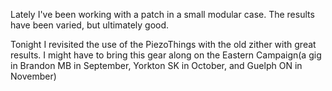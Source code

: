 <p>Lately I've been working with a patch in a small modular case. The results have been  varied, but ultimately good.</p>
<p>Tonight I revisited the use of the PiezoThings with the old zither with great results.
I might have to bring this gear along on the Eastern Campaign(a gig in Brandon MB in September, Yorkton SK in October, and Guelph ON in November)</p>

